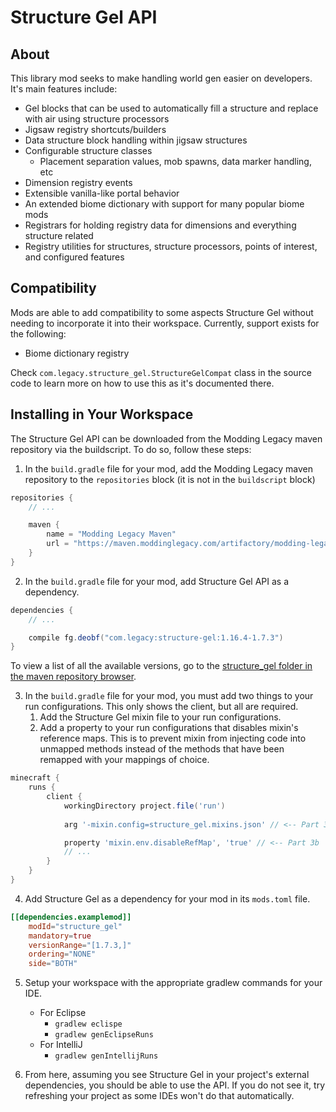 # Structure Gel API

## About

This library mod seeks to make handling world gen easier on developers. It's main features include:

- Gel blocks that can be used to automatically fill a structure and replace with air using structure processors
- Jigsaw registry shortcuts/builders
- Data structure block handling within jigsaw structures
- Configurable structure classes
  - Placement separation values, mob spawns, data marker handling, etc
- Dimension registry events
- Extensible vanilla-like portal behavior
- An extended biome dictionary with support for many popular biome mods
- Registrars for holding registry data for dimensions and everything structure related
- Registry utilities for structures, structure processors, points of interest, and configured features

## Compatibility

Mods are able to add compatibility to some aspects Structure Gel without needing to incorporate it into their workspace. Currently, support exists for the following:

- Biome dictionary registry

Check `com.legacy.structure_gel.StructureGelCompat` class in the source code to learn more on how to use this as it's documented there.

## Installing in Your Workspace

The Structure Gel API can be downloaded from the Modding Legacy maven repository via the buildscript. To do so, follow these steps:

1. In the `build.gradle` file for your mod, add the Modding Legacy maven repository to the `repositories` block (it is not in the `buildscript` block)

```groovy
repositories {
    // ...

    maven {
        name = "Modding Legacy Maven"
        url = "https://maven.moddinglegacy.com/artifactory/modding-legacy/"
    }
}
```

2. In the `build.gradle` file for your mod, add Structure Gel API as a dependency.

```groovy
dependencies {
    // ...

    compile fg.deobf("com.legacy:structure-gel:1.16.4-1.7.3")
}
```

To view a list of all the available versions, go to the [structure_gel folder in the maven repository browser](https://maven.moddinglegacy.com/artifactory/modding-legacy/com/legacy/structure-gel/).

3. In the `build.gradle` file for your mod, you must add two things to your run configurations. This only shows the client, but all are required. 
   1. Add the Structure Gel mixin file to your run configurations.
   2. Add a property to your run configurations that disables mixin's reference maps. This is to prevent mixin from injecting code into unmapped methods instead of the methods that have been remapped with your mappings of choice.

```groovy
minecraft {
    runs {
        client {
            workingDirectory project.file('run')
           
            arg '-mixin.config=structure_gel.mixins.json' // <-- Part 3a

            property 'mixin.env.disableRefMap', 'true' // <-- Part 3b
            // ...
        }
    }
}
```

4. Add Structure Gel as a dependency for your mod in its `mods.toml` file.

```toml
[[dependencies.examplemod]]
    modId="structure_gel"
    mandatory=true
    versionRange="[1.7.3,]"
    ordering="NONE"
    side="BOTH"
```

5. Setup your workspace with the appropriate gradlew commands for your IDE.
    - For Eclipse
        - ``gradlew eclispe``
        - ``gradlew genEclipseRuns``
    - For IntelliJ
        - ``gradlew genIntellijRuns``

6. From here, assuming you see Structure Gel in your project's external dependencies, you should be able to use the API. If you do not see it, try refreshing your project as some IDEs won't do that automatically.
